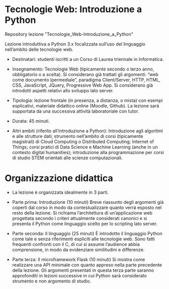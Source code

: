 # Tecnologie Web: Introduzione a Python

Repository lezione "Tecnologie_Web-Introduzione_a_Python"


Lezione introduttiva a Python 3.x focalizzata sull’uso del linguaggio nell’ambito delle tecnologie web.


* Destinatari: studenti iscritti a un Corso di Laurea triennale in Informatica.


* Insegnamento:
Tecnologie Web (tipicamente secondo o terzo anno, obbligatorio o a scelta).
Si considerano già trattati gli argomenti: “web come documento ipermediale”, paradigma Client/Server, HTTP, HTML, CSS, JavaScript, JQuery, Progressive Web App.
Si considerano già introdotti aspetti relativi allo sviluppo lato server.


* Tipologia: lezione frontale (in presenza, a distanza, o mista) con esempi esplicativi, materiale didattico online (Moodle, Github).
La lezione sarà supportata da una successiva attività laboratoriale con tutor.  


* Durata: 45 minuti.


* Altri ambiti (riferito all’introduzione a Python):
Introduzione agli algoritmi e alle strutture dati; strumento nell’ambito di corsi (tipicamente magistrali) di Cloud Computing o Distributed Computing; Internet of Things; corsi pratici di Data Science e Machine Learning (anche in un contesto digital humanities); introduzione alla programmazione per corsi di studio STEM orientati alle scienze computazionali.

# Organizzazione didattica

* La lezione è organizzata idealmente in 3 parti.


* Parte prima: Introduzione (10 minuti)
Breve riassunto degli argomenti già coperti dal corso in modo da contestualizzare quanto verrà esposto nel resto della lezione.
Si richiama l’architettura di un’applicazione web progettata secondo i criteri attualmente considerati canonici e si presenta il Python come linguaggio scelto per lo scripting lato server.


* Parte seconda: Il linguaggio  (25 minuti)
È introdotto il linguaggio Python come tale e senza riferimenti espliciti alle tecnologie web.
Sono fatti frequenti confronti con il C, di cui si assume l’audience abbia comprensione, in modo da evidenziare similitudini e differenze.


* Parte terza: Il microframework Flask  (10 minuti)
Si mostra come realizzare una API minimale con quanto appreso nella parte precedente della lezione.
Gli argomenti presentati in questa terza parte saranno approfonditi in lezioni successive in cui Python sarà considerato strumento e non argomento di studio. 
